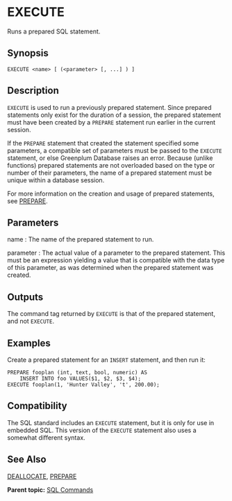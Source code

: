 # EXECUTE

Runs a prepared SQL statement.

## Synopsis

``` {#sql_command_synopsis}
EXECUTE <name> [ (<parameter> [, ...] ) ]
```

## Description

`EXECUTE` is used to run a previously prepared statement. Since prepared statements only exist for the duration of a session, the prepared statement must have been created by a `PREPARE` statement run earlier in the current session.

If the `PREPARE` statement that created the statement specified some parameters, a compatible set of parameters must be passed to the `EXECUTE` statement, or else Greenplum Database raises an error. Because \(unlike functions\) prepared statements are not overloaded based on the type or number of their parameters, the name of a prepared statement must be unique within a database session.

For more information on the creation and usage of prepared statements, see [PREPARE](PREPARE.html).

## Parameters

name
:   The name of the prepared statement to run.

parameter
:   The actual value of a parameter to the prepared statement. This must be an expression yielding a value that is compatible with the data type of this parameter, as was determined when the prepared statement was created.

## Outputs

The command tag returned by `EXECUTE` is that of the prepared statement, and not `EXECUTE`.

## Examples

Create a prepared statement for an `INSERT` statement, and then run it:

```
PREPARE fooplan (int, text, bool, numeric) AS
    INSERT INTO foo VALUES($1, $2, $3, $4);
EXECUTE fooplan(1, 'Hunter Valley', 't', 200.00);
```

## Compatibility

The SQL standard includes an `EXECUTE` statement, but it is only for use in embedded SQL. This version of the `EXECUTE` statement also uses a somewhat different syntax.

## See Also

[DEALLOCATE](DEALLOCATE.html), [PREPARE](PREPARE.html)

**Parent topic:** [SQL Commands](../sql_commands/sql_ref.html)

